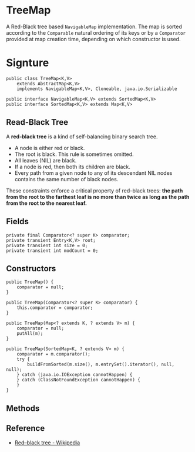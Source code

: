 # TreeMap

A Red-Black tree based `NavigableMap` implementation.
The map is sorted according to the `Comparable` natural ordering of its keys or by a `Comparator` provided at map creation time, depending on which constructor is used.

# Signture

    public class TreeMap<K,V>
        extends AbstractMap<K,V>
        implements NavigableMap<K,V>, Cloneable, java.io.Serializable

    public interface NavigableMap<K,V> extends SortedMap<K,V>
    public interface SortedMap<K,V> extends Map<K,V>

## Read-Black Tree
A __red-black tree__ is a kind of self-balancing binary search tree.

* A node is either red or black.
* The root is black. This rule is sometimes omitted.
* All leaves (NIL) are black.
* If a node is red, then both its children are black.
* Every path from a given node to any of its descendant NIL nodes contains the same number of black nodes.

These constraints enforce a critical property of red–black trees: __the path from the root to the farthest leaf is no more than twice as long as the path from the root to the nearest leaf.__

## Fields

    private final Comparator<? super K> comparator;
    private transient Entry<K,V> root;
    private transient int size = 0;
    private transient int modCount = 0;

## Constructors

    public TreeMap() {
        comparator = null;
    }

    public TreeMap(Comparator<? super K> comparator) {
        this.comparator = comparator;
    }
    
    public TreeMap(Map<? extends K, ? extends V> m) {
        comparator = null;
        putAll(m);
    }

    public TreeMap(SortedMap<K, ? extends V> m) {
        comparator = m.comparator();
        try {
            buildFromSorted(m.size(), m.entrySet().iterator(), null, null);
        } catch (java.io.IOException cannotHappen) {
        } catch (ClassNotFoundException cannotHappen) {
        }
    }

## Methods


## Reference
* [Red–black tree - Wikipedia](https://en.wikipedia.org/wiki/Red%E2%80%93black_tree)

